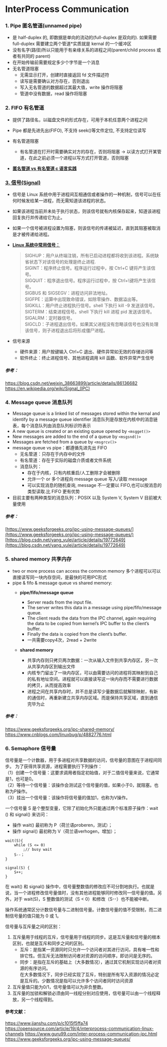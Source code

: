 # InterProcess Communication

### 1. Pipe 匿名管道(unnamed pipe)

- 是 half-duplex 的, 即数据是单向的流动的(full-duplex 是双向的). 如果需要 full-duplex 需要建立两个管道\*实质就是 kernal 的一个缓冲区
- 没有名字(路径)所以只能用于有亲缘关系的进程之间(parent/child process 或者有共同的 parent)
- 在开始传输前需要规定多少个字节是一个消息
- 无名管道阻塞
  - 无需显示打开，创建时直接返回 fd 文件描述符
  - 读写是需要确认对方存在，否则退出
  - 写入无名管道的数据超过其最大值，write 操作将阻塞
  - 管道中没有数据，read 操作将阻塞

### 2. FIFO 有名管道

- 提供了路径名，以磁盘文件的形式存在，可用于本机任意两个进程之间
- Pipe 都是先进先出(FIFO), 不支持 seek()等文件定位, 不支持定位读写
- 有名管道阻塞
  - 有名管道在打开时需要确实对方的存在，否则将阻塞 -> 以读方式打开某管道，在此之前必须一个进程以写方式打开管道，否则阻塞

- [**匿名管道 vs 有名管道 c 语言实践**](http://blog.chinaunix.net/uid-26833883-id-3227144.html)

### [3. 信号(Signal)](https://blog.csdn.net/weixin_38663899/article/details/86136682)

- 信号是 Linux 系统中用于进程间互相通信或者操作的一种机制，信号可以在任何时候发给某一进程，而无需知道该进程的状态。
- 如果该进程当前并未处于执行状态，则该信号就有内核保存起来，知道该进程回复执行并传递给它为止。
- 如果一个信号被进程设置为阻塞，则该信号的传递被延迟，直到其阻塞被取消是才被传递给进程。
- [**Linux 系统中常用信号：**](<https://en.wikipedia.org/wiki/Signal_(IPC)>)

  > SIGHUP：用户从终端注销，所有已启动进程都将收到该进程。系统缺省状态下对该信号的处理是终止进程.  
  > SIGINT：程序终止信号。程序运行过程中，按 Ctrl+C 键将产生该信号。  
  > SIGQUIT：程序退出信号。程序运行过程中，按 Ctrl+\\键将产生该信号。   
  > SIGBUS 和 SIGSEGV：进程访问非法地址。   
  > SIGFPE：运算中出现致命错误，如除零操作、数据溢出等。  
  > SIGKILL：用户终止进程执行信号。shell 下执行 kill -9 发送该信号。  
  > SIGTERM：结束进程信号。shell 下执行 kill 进程 pid 发送该信号。  
  > SIGALRM：定时器信号。  
  > SIGCLD：子进程退出信号。如果其父进程没有忽略该信号也没有处理该信号，则子进程退出后将形成僵尸进程。  

- 信号来源
  - 硬件来源：用户按键输入 Ctrl+C 退出、硬件异常如无效的存储访问等
  - 软件终止：终止进程信号、其他进程调用 kill 函数、软件异常产生信号

##### 参考：
https://blog.csdn.net/weixin_38663899/article/details/86136682  
https://en.wikipedia.org/wiki/Signal_(IPC)  

### 4. Message queue 消息队列

- Message queue is a linked list of messages stored within the kernal and identify by a message queue identifier 消息队列是存放在内核中的消息链表，每个消息队列由消息队列标识符表示
- A new queue is created or an existing queue opened by `<msgget()>`
- New messages are added to the end of a queue by `<msgsnd()>`
- Messages are fetched from a queue by `<msgrcv()>`
- message queue vs pipe：都遵循先进先出 FIFO
  - 无名管道：只存在于内存中的文件
  - 有名管道：存在于实际的磁盘介质或者文件系统
  - 消息队列：
    - 存在于内核，只有内核重启/人工删除才会被删除
    - 允许一个 or 多个进程向 message queue 写入/读取 message
    - 可以实现消息的随机查询, message 不一定要以 FIFO,也可以按消息的类型读取.比 FIFO 更有优势
- 目前主要有两种类型的消息队列：POSIX 以及 System V, System V 目前被大量使用

##### 参考：

[https://www.geeksforgeeks.org/ipc-using-message-queues/](https://www.geeksforgeeks.org/ipc-using-message-queues/)  
[https://blog.csdn.net/yang_yulei/article/details/19772649](https://blog.csdn.net/yang_yulei/article/details/19772649)

### 5. shared memory 共享内存

- two or more process can access the common memory 多个进程可以可以直接读写同一块内存空间，是最快的可用IPC形式
- pipe & fifo & message queue vs shared memory:
  - **pipe/fifo/message queue**
    - Server reads from the input file.
    - The server writes this data in a message using pipe/fifo/message queue.
    - The client reads the data from the IPC channel, again requiring the data to be copied from kernel’s IPC buffer to the client’s buffer.
    - Finally the data is copied from the client’s buffer.
    - 一共需要copy4次，2read + 2write

  - **shared memory**
    - 共享内存则只拷贝两次数据：一次从输入文件到共享内存区，另一次从共享内存区到输出文件
    - 内核专门留出了一块内存区，可以由需要访问的进程将其映射到自己的私有地址空间。进程就可以直接读写这一块内存而不需要进行数据的拷贝，从而提高效率
    - 进程之间在共享内存时，并不总是读写少量数据后就解除映射，有新的通信时，再重新建立共享内存区域。而是保持共享区域，直到通信完毕为止


##### 参考：

https://www.geeksforgeeks.org/ipc-shared-memory/  
https://www.cnblogs.com/linuxbug/p/4882776.html

### 6. Semaphore 信号量

信号量是一个计数器，用于多进程对共享数据的访问，信号量的意图在于进程间同步。
为了获得共享资源，进程需要执行下列操作：  
（1）创建一个信号量：这要求调用者指定初始值，对于二值信号量来说，它通常是1，也可是0。  
（2）等待一个信号量：该操作会测试这个信号量的值，如果小于0，就阻塞。也称为P操作。  
（3）挂出一个信号量：该操作将信号量的值加1，也称为V操作。  

一个信号量 S 是个整型变量，它除了初始化外只能通过两个标准原子操作：wait () 和 signal() 来访问：
  - 操作 wait() 最初称为 P（荷兰语proberen，测试）；
  - 操作 signal() 最初称为 V（荷兰语verhogen，增加）；

```
wait(S){
    while (S <= 0)
        ;// busy wait
    S--；
}
```

```
signal(S) {
    S++;
}
```
在 wait() 和 signal() 操作中，信号量整数值的修改应不可分割地执行。也就是说，当一个进程修改信号量值时，没有其他进程能够同时修改同一信号量的值。另外，对于 wait(S)，S 整数值的测试（S < 0）和修改（S--）也不能被中断。

操作系统通常区分计数信号量与二进制信号量。计数信号量的值不受限制，而二进制信号量的值只能为 0 或 1。

信号量与互斥量之间的区别：  
1. 互斥量用于线程的互斥，信号量用于线程的同步。这是互斥量和信号量的根本区别，也就是互斥和同步之间的区别。
   - 互斥：是指某一资源同时只允许一个访问者对其进行访问，具有唯一性和排它性。但互斥无法限制访问者对资源的访问顺序，即访问是无序的。   
   - 同步：是指在互斥的基础上（大多数情况），通过其它机制实现访问者对资源的有序访问。  
    在大多数情况下，同步已经实现了互斥，特别是所有写入资源的情况必定是互斥的。少数情况是指可以允许多个访问者同时访问资源  
2. 互斥量值只能为0/1，信号量值可以为非负整数。  
3. 互斥量的加锁和解锁必须由同一线程分别对应使用，信号量可以由一个线程释放，另一个线程得到。  



#### 参考文献：

https://www.jianshu.com/p/c1015f5ffa74
https://opensource.com/article/19/4/interprocess-communication-linux-channels
https://www.guru99.com/inter-process-communication-ipc.html
https://www.geeksforgeeks.org/ipc-using-message-queues/
